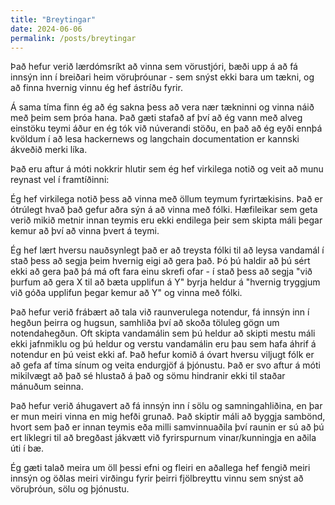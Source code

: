 ```yaml
---
title: "Breytingar"
date: 2024-06-06
permalink: /posts/breytingar
---
```


Það hefur verið lærdómsríkt að vinna sem vörustjóri, bæði upp á að fá innsýn inn í breiðari heim vöruþróunar - sem snýst ekki bara um tækni, og að finna hvernig vinnu ég hef ástríðu fyrir. 

Á sama tíma finn ég að ég sakna þess að vera nær tækninni og vinna náið með þeim sem þróa hana. Það gæti stafað af því að ég vann með alveg einstöku teymi áður en ég tók við núverandi stöðu, en það að ég eyði ennþá kvöldum í að lesa hackernews og langchain documentation er kannski ákveðið merki líka.

Það eru aftur á móti nokkrir hlutir sem ég hef virkilega notið og veit að munu reynast vel í framtíðinni:

Ég hef virkilega notið þess að vinna með öllum teymum fyrirtækisins. Það er ótrúlegt hvað það gefur aðra sýn á að vinna með fólki. Hæfileikar sem geta verið mikið metnir innan teymis eru ekki endilega þeir sem skipta máli þegar kemur að því að vinna þvert á teymi. 

Ég hef lært hversu nauðsynlegt það er að treysta fólki til að leysa vandamál í stað þess að segja þeim hvernig eigi að gera það. Þó þú haldir að þú sért ekki að gera það þá má oft fara einu skrefi ofar - í stað þess að segja "við þurfum að gera X til að bæta upplifun á Y" byrja heldur á "hvernig tryggjum við góða upplifun þegar kemur að Y" og vinna með fólki.

Það hefur verið frábært að tala við raunverulega notendur, fá innsýn inn í hegðun þeirra og hugsun, samhliða því að skoða töluleg gögn um notendahegðun.
Oft skipta vandamálin sem þú heldur að skipti mestu máli ekki jafnmiklu og þú heldur og verstu vandamálin eru þau sem hafa áhrif á notendur en þú veist ekki af. Það hefur komið á óvart hversu viljugt fólk er að gefa af tíma sínum og veita endurgjöf á þjónustu. Það er svo aftur á móti mikilvægt að það sé hlustað á það og sömu hindranir ekki til staðar mánuðum seinna.

Það hefur verið áhugavert að fá innsýn inn í sölu og samningahliðina, en þar er mun meiri vinna en mig hefði grunað. Það skiptir máli að byggja sambönd, hvort sem það er innan teymis eða milli samvinnuaðila því raunin er sú að þú ert líklegri til að bregðast jákvætt við fyrirspurnum vinar/kunningja en aðila úti í bæ.

Ég gæti talað meira um öll þessi efni og fleiri en aðallega hef fengið meiri innsýn og öðlas meiri virðingu fyrir þeirri fjölbreyttu vinnu sem snýst að vöruþróun, sölu og þjónustu.